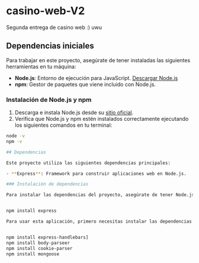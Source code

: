 # casino-web-V2
Segunda entrega de casino web :)  uwu 

## Dependencias iniciales

Para trabajar en este proyecto, asegúrate de tener instaladas las siguientes herramientas en tu máquina:

- **Node.js**: Entorno de ejecución para JavaScript. [Descargar Node.js](https://nodejs.org/)
- **npm**: Gestor de paquetes que viene incluido con Node.js.

### Instalación de Node.js y npm

1. Descarga e instala Node.js desde su [sitio oficial](https://nodejs.org/).
2. Verifica que Node.js y npm estén instalados correctamente ejecutando los siguientes comandos en tu terminal:

```bash
node -v
npm -v

## Dependencias

Este proyecto utiliza las siguientes dependencias principales:

- **Express**: Framework para construir aplicaciones web en Node.js.

### Instalación de dependencias

Para instalar las dependencias del proyecto, asegúrate de tener Node.js y npm configurados. Luego, ejecuta el siguiente comando en la raíz del proyecto:


npm install express

Para usar esta aplicación, primero necesitas instalar las dependencias necesarias. Asegúrate de estar en el directorio raíz del proyecto y ejecuta el siguiente comando:


npm install express-handlebars]
npm install body-parseer
npm install cookie-parser
npm install mongoose
